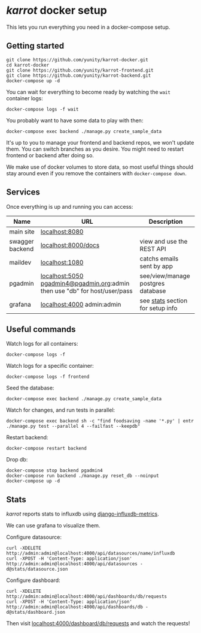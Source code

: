 # _karrot_ docker setup

This lets you run everything you need in a docker-compose setup.

## Getting started

```
git clone https://github.com/yunity/karrot-docker.git
cd karrot-docker
git clone https://github.com/yunity/karrot-frontend.git
git clone https://github.com/yunity/karrot-backend.git
docker-compose up -d
```

You can wait for everything to become ready by watching the `wait` container logs:
```
docker-compose logs -f wait
```

You probably want to have some data to play with then:

```
docker-compose exec backend ./manage.py create_sample_data
```

It's up to you to manage your frontend and backend repos, we won't update them. You can switch branches as you desire. You might need to restart frontend or backend after doing so.

We make use of docker volumes to store data, so most useful things should stay around even if you remove the containers with `docker-compose down`.

## Services

Once everything is up and running you can access:

| Name | URL | Description |
|---|---|---|
| main site | [localhost:8080](http://localhost:8080) | |
| swagger backend | [localhost:8000/docs](http://localhost:8000/docs) | view and use the REST API |
| maildev | [localhost:1080](http://localhost:1080) | catchs emails sent by app |
| pgadmin | [localhost:5050](http://localhost:5050) pgadmin4@pgadmin.org:admin then use "db" for host/user/pass | see/view/manage postgres database |
| grafana | [localhost:4000](http://localhost:4000) admin:admin | see [stats](#stats) section for setup info |

## Useful commands

Watch logs for all containers:
```
docker-compose logs -f
```

Watch logs for a specific container:
```
docker-compose logs -f frontend
```

Seed the database:
```
docker-compose exec backend ./manage.py create_sample_data
```

Watch for changes, and run tests in parallel:
```
docker-compose exec backend sh -c "find foodsaving -name '*.py' | entr ./manage.py test --parallel 4 --failfast --keepdb"
```

Restart backend:
```
docker-compose restart backend
```

Drop db:
```
docker-compose stop backend pgadmin4
docker-compose run backend ./manage.py reset_db --noinput
docker-compose up -d
```

## Stats

_karrot_ reports stats to influxdb using
[django-influxdb-metrics](https://github.com/bitlabstudio/django-influxdb-metrics).

We can use grafana to visualize them.

Configure datasource:
```
curl -XDELETE http://admin:admin@localhost:4000/api/datasources/name/influxdb
curl -XPOST -H 'Content-Type: application/json' http://admin:admin@localhost:4000/api/datasources -d@stats/datasource.json
```

Configure dashboard:
```
curl -XDELETE http://admin:admin@localhost:4000/api/dashboards/db/requests
curl -XPOST -H 'Content-Type: application/json' http://admin:admin@localhost:4000/api/dashboards/db -d@stats/dashboard.json
```

Then visit [localhost:4000/dashboard/db/requests](http://localhost:4000/dashboard/db/requests) and watch the requests!
